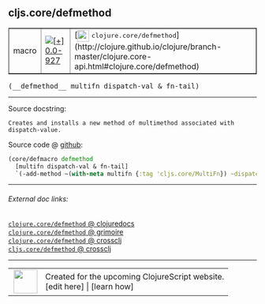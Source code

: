 ## cljs.core/defmethod



 <table border="1">
<tr>
<td>macro</td>
<td><a href="https://github.com/cljsinfo/cljs-api-docs/tree/0.0-927"><img valign="middle" alt="[+] 0.0-927" title="Added in 0.0-927" src="https://img.shields.io/badge/+-0.0--927-lightgrey.svg"></a> </td>
<td>
[<img height="24px" valign="middle" src="http://i.imgur.com/1GjPKvB.png"> <samp>clojure.core/defmethod</samp>](http://clojure.github.io/clojure/branch-master/clojure.core-api.html#clojure.core/defmethod)
</td>
</tr>
</table>


 <samp>
(__defmethod__ multifn dispatch-val & fn-tail)<br>
</samp>

---





Source docstring:

```
Creates and installs a new method of multimethod associated with dispatch-value. 
```


Source code @ [github](https://github.com/clojure/clojurescript/blob/r1.7.10/src/main/clojure/cljs/core.cljc#L2433-L2436):

```clj
(core/defmacro defmethod
  [multifn dispatch-val & fn-tail]
  `(-add-method ~(with-meta multifn {:tag 'cljs.core/MultiFn}) ~dispatch-val (fn ~@fn-tail)))
```

<!--
Repo - tag - source tree - lines:

 <pre>
clojurescript @ r1.7.10
└── src
    └── main
        └── clojure
            └── cljs
                └── <ins>[core.cljc:2433-2436](https://github.com/clojure/clojurescript/blob/r1.7.10/src/main/clojure/cljs/core.cljc#L2433-L2436)</ins>
</pre>

-->

---



###### External doc links:

[`clojure.core/defmethod` @ clojuredocs](http://clojuredocs.org/clojure.core/defmethod)<br>
[`clojure.core/defmethod` @ grimoire](http://conj.io/store/v1/org.clojure/clojure/1.7.0-beta3/clj/clojure.core/defmethod/)<br>
[`clojure.core/defmethod` @ crossclj](http://crossclj.info/fun/clojure.core/defmethod.html)<br>
[`cljs.core/defmethod` @ crossclj](http://crossclj.info/fun/cljs.core/defmethod.html)<br>

---

 <table>
<tr><td>
<img valign="middle" align="right" width="48px" src="http://i.imgur.com/Hi20huC.png">
</td><td>
Created for the upcoming ClojureScript website.<br>
[edit here] | [learn how]
</td></tr></table>

[edit here]:https://github.com/cljsinfo/cljs-api-docs/blob/master/cljsdoc/cljs.core_defmethod.cljsdoc
[learn how]:https://github.com/cljsinfo/cljs-api-docs/wiki/cljsdoc-files

<!--

This information was too distracting to show to readers, but I'll leave it
commented here since it is helpful to:

- pretty-print the data used to generate this document
- and show how to retrieve that data



The API data for this symbol:

```clj
{:ns "cljs.core",
 :name "defmethod",
 :signature ["[multifn dispatch-val & fn-tail]"],
 :history [["+" "0.0-927"]],
 :type "macro",
 :full-name-encode "cljs.core_defmethod",
 :source {:code "(core/defmacro defmethod\n  [multifn dispatch-val & fn-tail]\n  `(-add-method ~(with-meta multifn {:tag 'cljs.core/MultiFn}) ~dispatch-val (fn ~@fn-tail)))",
          :title "Source code",
          :repo "clojurescript",
          :tag "r1.7.10",
          :filename "src/main/clojure/cljs/core.cljc",
          :lines [2433 2436]},
 :full-name "cljs.core/defmethod",
 :clj-symbol "clojure.core/defmethod",
 :docstring "Creates and installs a new method of multimethod associated with dispatch-value. "}

```

Retrieve the API data for this symbol:

```clj
;; from Clojure REPL
(require '[clojure.edn :as edn])
(-> (slurp "https://raw.githubusercontent.com/cljsinfo/cljs-api-docs/catalog/cljs-api.edn")
    (edn/read-string)
    (get-in [:symbols "cljs.core/defmethod"]))
```

-->
